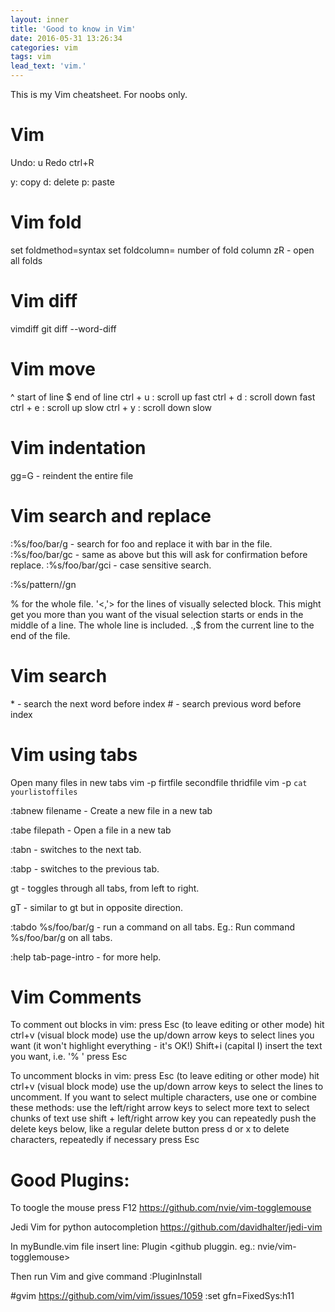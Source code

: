 ```yaml
---
layout: inner
title: 'Good to know in Vim'
date: 2016-05-31 13:26:34
categories: vim
tags: vim
lead_text: 'vim.'
---
```

This is my Vim cheatsheet. For noobs only.

# Vim
Undo: u
Redo ctrl+R

y: copy
d: delete
p: paste

# Vim fold
set foldmethod=syntax
set foldcolumn=<n>  <n> number of fold column
zR - open all folds


# Vim diff
vimdiff <file1> <file2>
git diff --word-diff <file1> <file2>

# Vim move
^ start of line
$ end of line
ctrl + u : scroll up fast
ctrl + d : scroll down fast
ctrl + e : scroll up slow
ctrl + y : scroll down slow

# Vim indentation
gg=G - reindent the entire file

# Vim search and replace
:%s/foo/bar/g - search for foo and replace it with bar in the file.
:%s/foo/bar/gc - same as above but this will ask for confirmation before replace.
:%s/foo/bar/gci - case sensitive search.

:%s/pattern//gn

% for the whole file.
'<,'> for the lines of visually selected block. This might get you more than you want of the visual selection starts or ends in the middle of a line. The whole line is included.
.,$ from the current line to the end of the file.


# Vim search
\* - search the next word before index
\# - search previous word before index

# Vim using tabs
Open many files in new tabs
vim -p firtfile secondfile thridfile
vim -p `cat yourlistoffiles`

:tabnew filename - Create a new file in a new tab

:tabe filepath - Open a file in a new tab

:tabn - switches to the next tab.

:tabp - switches to the previous tab.

gt - toggles through all tabs, from left to right.

gT - similar to gt but in opposite direction.

:tabdo %s/foo/bar/g - run a command on all tabs. Eg.: Run command %s/foo/bar/g on all tabs.

:help tab-page-intro - for more help.

# Vim Comments
To comment out blocks in vim:
press Esc (to leave editing or other mode)
hit ctrl+v (visual block mode)
use the up/down arrow keys to select lines you want (it won't highlight everything - it's OK!)
Shift+i (capital I)
insert the text you want, i.e. '% '
press Esc

To uncomment blocks in vim:
press Esc (to leave editing or other mode)
hit ctrl+v (visual block mode)
use the up/down arrow keys to select the lines to uncomment.
If you want to select multiple characters, use one or combine these methods:
use the left/right arrow keys to select more text
to select chunks of text use shift + left/right arrow key
you can repeatedly push the delete keys below, like a regular delete button
press d or x to delete characters, repeatedly if necessary
press Esc





# Good Plugins:

To toogle the mouse press F12
https://github.com/nvie/vim-togglemouse

Jedi Vim for python autocompletion
https://github.com/davidhalter/jedi-vim


In myBundle.vim file insert line:
Plugin <github pluggin. eg.: nvie/vim-togglemouse>

Then run Vim and give command
:PluginInstall


#gvim
https://github.com/vim/vim/issues/1059
:set gfn=FixedSys:h11
